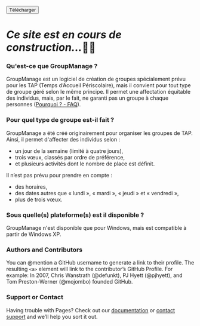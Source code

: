 <button class="buttonDownload" href="https://github.com/GroupManage">Télécharger</button>
# *Ce site est en cours de construction...*:wrench::nut_and_bolt:
### Qu'est-ce que GroupManage ?
GroupManage est un logiciel de création de groupes spécialement prévu pour les TAP (Temps d’Accueil Périscolaire), mais il convient pour tout type de groupe géré selon le même principe. Il permet une affectation équitable des individus, mais, par le fait, ne garanti pas un groupe à chaque personnes ([Pourquoi ? - FAQ](goupmanage.github.io/FAQ.html#Pourquoi_peut_il_y_avoir_des_non_admissions)).

### Pour quel type de groupe est-il fait ?
GroupManage a été créé originairement pour organiser les groupes de TAP. Ainsi, il permet d'affecter des individus selon :
* un jour de la semaine (limité à quatre jours),
* trois vœux, classés par ordre de préférence,
* et plusieurs activités dont le nombre de place est définit.

Il n’est pas prévu pour prendre en compte :
* des horaires,
* des dates autres que « lundi », « mardi », « jeudi » et « vendredi »,
* plus de trois vœux.

### Sous quelle(s) plateforme(s) est il disponible ?
GroupManage n'est disponible que pour Windows, mais est compatible à partir de Windows XP.

### Authors and Contributors
You can @mention a GitHub username to generate a link to their profile. The resulting `<a>` element will link to the contributor’s GitHub Profile. For example: In 2007, Chris Wanstrath (@defunkt), PJ Hyett (@pjhyett), and Tom Preston-Werner (@mojombo) founded GitHub.

### Support or Contact
Having trouble with Pages? Check out our [documentation](https://help.github.com/pages) or [contact support](https://github.com/contact) and we’ll help you sort it out.
